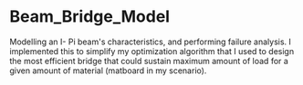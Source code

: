 # Beam_Bridge_Model
Modelling an I- Pi beam's characteristics, and performing failure analysis. I implemented this to simplify my optimization algorithm that I used to design the most efficient bridge that could sustain maximum amount of load for a given amount of material (matboard in my scenario).
